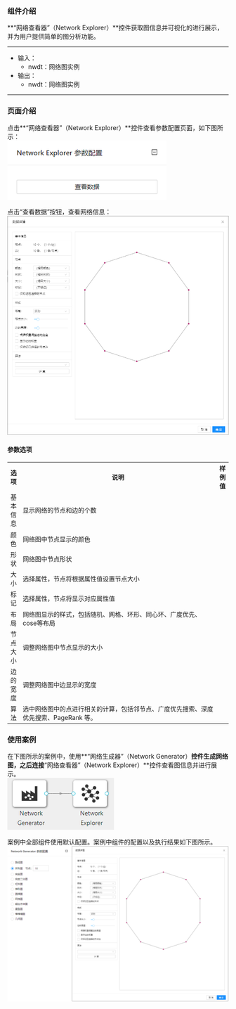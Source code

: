 ### 组件介绍
**“网络查看器”（Network Explorer）**控件获取图信息并可视化的进行展示，并为用户提供简单的图分析功能。

<hr/>

- 输入：
  - nwdt：网络图实例
- 输出：
  - nwdt：网络图实例

<hr/>


### 页面介绍
点击**“网络查看器”（Network Explorer）**控件查看参数配置页面，如下图所示：  
![param](/img/aistudio/network/network-explorer/param.png)

点击“查看数据”按钮，查看网络信息：
![interaction](/img/aistudio/network/network-explorer/interaction.png)

#### 参数选项
<table>
  <tr>
    <th>选项</th>
    <th width="650">说明</th>
    <th>样例值</th>
  </tr>
  <tr>
      <td>基本信息</td> 
      <td>
      显示网络的节点和边的个数
      </td> 
      <td></td>
  </tr>
  <tr>
      <td>颜色</td> 
      <td>
      网络图中节点显示的颜色
      </td> 
      <td></td>
  </tr>
  <tr>
      <td>形状</td> 
      <td>
      网络图中节点形状
      </td> 
      <td></td>
  </tr>
  <tr>
      <td>大小</td> 
      <td>
      选择属性，节点将根据属性值设置节点大小
      </td> 
      <td></td>
  </tr>
  <tr>
      <td>标记</td> 
      <td>
      选择属性，节点将显示对应属性值
      </td> 
      <td></td>
  </tr>
  <tr>
      <td>布局</td> 
      <td>
      网络图显示的样式，包括随机、网格、环形、同心环、广度优先、cose等布局
      </td> 
      <td></td>
  </tr>
  <tr>
      <td>节点大小</td> 
      <td>
      调整网络图中节点显示的大小
      </td> 
      <td></td>
  </tr>
  <tr>
      <td>边的宽度</td> 
      <td>
      调整网络图中边显示的宽度
      </td> 
      <td></td>
  </tr>
  <tr>
      <td>算法</td> 
      <td>
      选中网络图中的点进行相关的计算，包括邻节点、广度优先搜索、深度优先搜索、PageRank 等。
      </td> 
      <td></td>
  </tr>
</table>

### 使用案例
在下图所示的案例中，使用**“网络生成器”（Network Generator）**控件生成网络图，之后连接**“网络查看器”（Network Explorer）**控件查看图信息并进行展示。  
![workflow](/img/aistudio/network/network-explorer/workflow.png)

案例中全部组件使用默认配置。案例中组件的配置以及执行结果如下图所示。  
![workflow-result](/img/aistudio/network/network-explorer/workflow-result.png)